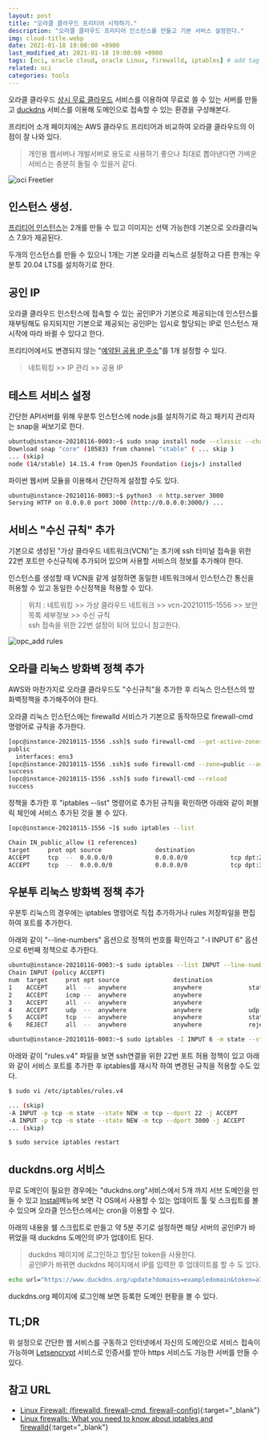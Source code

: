```yaml
---
layout: post
title: "오라클 클라우드 프리티어 시작하기."
description: "오라클 클라우드 프리티어 인스턴스를 만들고 기본 서비스 설정한다."
img: cloud-title.webp
date: 2021-01-18 19:00:00 +0900
last_modified_at: 2021-01-18 19:00:00 +0900
tags: [oci, oracle cloud, oracle Linux, firewalld, iptables] # add tag
related: oci
categories: tools
---
```


오라클 클라우드 [상시 무료 클라우드](https://www.oracle.com/kr/cloud/free/#always-free) 서비스를 이용하여 무료로 쓸 수 있는 서버를 만들고 [duckdns](https://www.duckdns.org) 서비스를 이용해 도메인으로 접속할 수 있는 환경을 구성해본다.  

프리티어 소개 페이지에는 AWS 클라우드 프리티어과 비교하여 오라클 클라우드의 이점이 잘 나와 있다. 

> 개인용 웹서버나 개발서버로 용도로 사용하기 좋으나 최대로 뽑아낸다면 가벼운 서비스는 충분히 돌릴 수 있을거 같다. 

![oci Freetier]({{site.baseurl}}/assets/img/m_oci-freetier.webp)

<!--more-->

## 인스턴스 생성. 

[프리티어 인스턴스](https://cloud.oracle.com/compute/instances)는 2개를 만들 수 있고 이미지는 선택 가능한데 기본으로 오라클리눅스 7.9가 제공된다.

두개의 인스턴스를 만들 수 있으니 1개는 기본 오라클 리눅스르 설정하고 다른 한개는 우분투 20.04 LTS를 설치하기로 한다. 


## 공인 IP  

오라클 클라우드 인스턴스에 접속할 수 있는 공인IP가 기본으로 제공되는데 인스턴스를 재부팅해도 유지되지만 기본으로 제공되는 공인IP는 임시로 할당되는 IP로 인스턴스 재시작에 따라 바뀔 수 있다고 한다. 

프리티어에서도 변경되지 않는 "[예약된 공용 IP 주소](https://cloud.oracle.com/networking/ip-management/public-ips)"를 1개 설정할 수 있다. 

> 네트워킹 >> IP 관리 >> 공용 IP

## 테스트 서비스 설정

간단한 API서버를 위해 우분투 인스턴스에 node.js를 설치하기로 하고 패키지 관리자는 snap을 써보기로 한다.

```bash
ubuntu@instance-20210116-0003:~$ sudo snap install node --classic --channel=14
Download snap "core" (10583) from channel "stable" ( ... skip )
... (skip)
node (14/stable) 14.15.4 from OpenJS Foundation (iojs✓) installed
```

파이썬 웹서버 모듈을 이용해서 간단하게 설정할 수도 있다. 

```bash
ubuntu@instance-20210116-0003:~$ python3 -m http.server 3000
Serving HTTP on 0.0.0.0 port 3000 (http://0.0.0.0:3000/) ...
```

## 서비스 "수신 규칙" 추가 

기본으로 생성된 "가상 클라우드 네트워크(VCN)"는 초기에 ssh 터미널 접속을 위한 22번 포트만 수신규칙에 추가되어 있으며 사용할 서비스의 정보를 추가해야 한다. 

인스턴스를 생성할 때 VCN을 같게 설정하면 동일한 네트워크에서 인스턴스간 통신을 허용할 수 있고 동일한 수신정책을 적용할 수 있다. 

> 위치 : 네트워킹 >> 가상 클라우드 네트워크 >> vcn-20210115-1556 >> 보안 목록 세부정보 >> 수신 규칙  
> ssh 접속을 위한 22번 설정이 되어 있으니 참고한다. 

![opc_add rules]({{site.baseurl}}/assets/img/m_opc_add_rules.webp)

## 오라클 리눅스 방화벽 정책 추가 

AWS와 마찬가지로 오라클 클라우드도 "수신규칙"을 추가한 후 리눅스 인스턴스의 방화벽정책을 추가해주어야 한다. 

오라클 리눅스 인스턴스에는 firewalld 서비스가 기본으로 동작하므로 firewall-cmd 명령어로 규칙을 추가한다. 

```bash
[opc@instance-20210115-1556 .ssh]$ sudo firewall-cmd --get-active-zones
public
  interfaces: ens3
[opc@instance-20210115-1556 .ssh]$ sudo firewall-cmd --zone=public --add-port=3000/tcp --permanent
success
[opc@instance-20210115-1556 .ssh]$ sudo firewall-cmd --reload
success
```

정책을 추가한 후 "iptables --list" 명령어로 추가된 규칙을 확인하면 아래와 같이 퍼블릭 체인에 서비스 추가된 것을 볼 수 있다. 

```bash 
[opc@instance-20210115-1556 ~]$ sudo iptables --list

Chain IN_public_allow (1 references)
target     prot opt source               destination
ACCEPT     tcp  --  0.0.0.0/0            0.0.0.0/0            tcp dpt:22 ctstate NEW,UNTRACKED
ACCEPT     tcp  --  0.0.0.0/0            0.0.0.0/0            tcp dpt:3000 ctstate NEW,UNTRACKED
```

## 우분투 리눅스 방화벽 정책 추가 

우분투 리눅스의 경우에는 iptables 명령어로 직접 추가하거나 rules 저장파일을 편집하여 포트를 추가한다. 

아래와 같이 "--line-numbers" 옵션으로 정책의 번호를 확인하고 "-I INPUT 6" 옵션으로 6번째 정책으로 추가한다.  

```bash
ubuntu@instance-20210116-0003:~$ sudo iptables --list INPUT --line-numbers
Chain INPUT (policy ACCEPT)
num  target     prot opt source               destination
1    ACCEPT     all  --  anywhere             anywhere             state RELATED,ESTABLISHED
2    ACCEPT     icmp --  anywhere             anywhere
3    ACCEPT     all  --  anywhere             anywhere
4    ACCEPT     udp  --  anywhere             anywhere             udp spt:ntp
5    ACCEPT     tcp  --  anywhere             anywhere             state NEW tcp dpt:ssh
6    REJECT     all  --  anywhere             anywhere             reject-with icmp-host-prohibited

ubuntu@instance-20210116-0003:~$ sudo iptables -I INPUT 6 -m state --state NEW -p tcp --dport 3000 -j ACCEPT
```

아래와 같이 "rules.v4" 파일을 보면 ssh연결을 위한 22번 포트 허용 정책이 있고 아래와 같이 서비스 포트를 추가한 후 iptables를 재시작 하여 변경된 규칙을 적용할 수도 있다. 

```bash
$ sudo vi /etc/iptables/rules.v4

... (skip)
-A INPUT -p tcp -m state --state NEW -m tcp --dport 22 -j ACCEPT
-A INPUT -p tcp -m state --state NEW -m tcp --dport 3000 -j ACCEPT
... (skip)

$ sudo service iptables restart
```

## duckdns.org 서비스 

무료 도메인이 필요한 경우에는 "duckdns.org"서비스에서 5개 까지 서브 도메인을 만들 수 있고 [Install](https://www.duckdns.org/install.jsp)메뉴에 보면 각 OS에서 사용할 수 있는 업데이트 툴 및 스크립트를 볼 수 있으며 오라클 인스턴스에서는 cron을 이용할 수 있다.  

아래의 내용을 쉘 스크립트로 만들고 약 5분 주기로 설정하면 해당 서버의 공인IP가 바뀌었을 때 duckdns 도메인의 IP가 업데이트 된다. 

> duckdns 페이지에 로그인하고 할당된 token을 사용한다.  
> 공인IP가 바뀌면 duckdns 페이지에서 IP를 입력한 후 업데이트를 할 수 도 있다. 

```bash
echo url="https://www.duckdns.org/update?domains=exampledomain&token=a7c4d0ad-ba1d-d217904a50f2&ip=" | curl -k -o ~/duckdns/duck.log -K -
```

duckdns.org 페이지에 로그인해 보면 등록한 도메인 현황을 볼 수 있다. 

## TL;DR  

위 설정으로 간단한 웹 서비스를 구동하고 인터넷에서 자신의 도메인으로 서비스 접속이 가능하며 [Letsencrypt](https://letsencrypt.org) 서비스로 인증서를 받아 https 서비스도 가능한 서버를 만들 수 있다. 



## 참고 URL
  -  [Linux Firewall: (firewalld, firewall-cmd, firewall-config)](https://oracle-base.com/articles/linux/linux-firewall-firewalld){:target="_blank"}
-  [Linux firewalls: What you need to know about iptables and firewalld](https://opensource.com/article/18/9/linux-iptables-firewalld){:target="_blank"}
